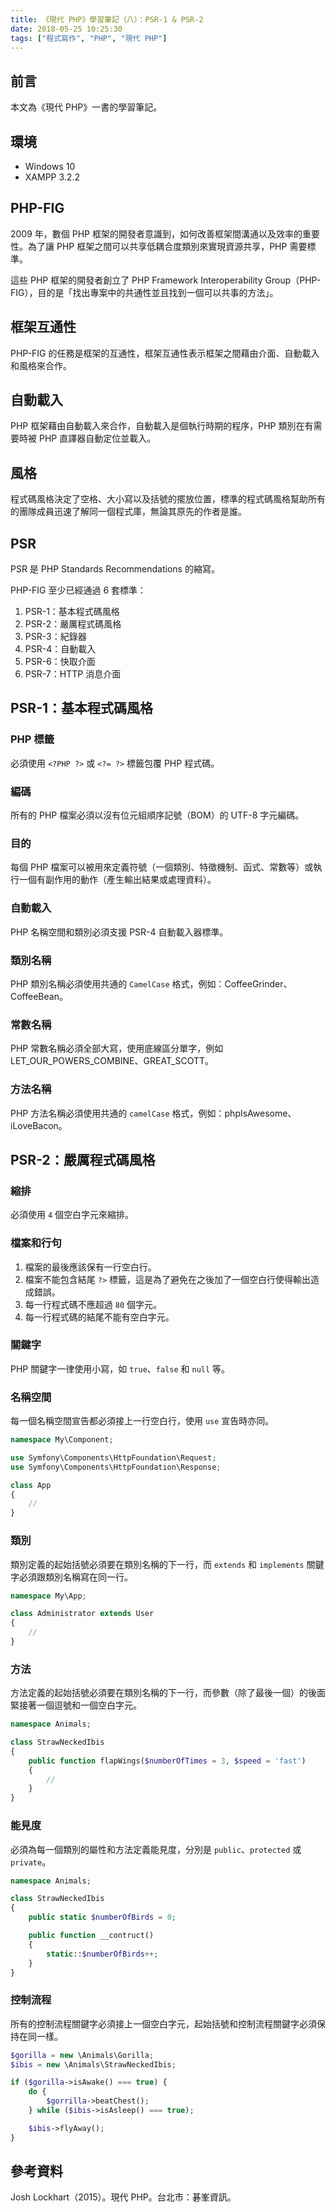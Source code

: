 ```yaml
---
title: 《現代 PHP》學習筆記（八）：PSR-1 & PSR-2
date: 2018-05-25 10:25:30
tags: ["程式寫作", "PHP", "現代 PHP"]
---
```


## 前言
本文為《現代 PHP》一書的學習筆記。

## 環境
- Windows 10
- XAMPP 3.2.2

## PHP-FIG
2009 年，數個 PHP 框架的開發者意識到，如何改善框架間溝通以及效率的重要性。為了讓 PHP 框架之間可以共享低耦合度類別來實現資源共享，PHP 需要標準。

這些 PHP 框架的開發者創立了 PHP Framework Interoperability Group（PHP-FIG），目的是「找出專案中的共通性並且找到一個可以共事的方法」。

## 框架互通性
PHP-FIG 的任務是框架的互通性，框架互通性表示框架之間藉由介面、自動載入和風格來合作。

## 自動載入
PHP 框架藉由自動載入來合作，自動載入是個執行時期的程序，PHP 類別在有需要時被 PHP 直譯器自動定位並載入。

## 風格
程式碼風格決定了空格、大小寫以及括號的擺放位置，標準的程式碼風格幫助所有的團隊成員迅速了解同一個程式庫，無論其原先的作者是誰。

## PSR
PSR 是 PHP Standards Recommendations 的縮寫。

PHP-FIG 至少已經通過 6 套標準：
1. PSR-1：基本程式碼風格
2. PSR-2：嚴厲程式碼風格
3. PSR-3：紀錄器
4. PSR-4：自動載入
5. PSR-6：快取介面
6. PSR-7：HTTP 消息介面

## PSR-1：基本程式碼風格
### PHP 標籤
必須使用 `<?PHP ?>` 或 `<?= ?>` 標籤包覆 PHP 程式碼。

### 編碼
所有的 PHP 檔案必須以沒有位元組順序記號（BOM）的 UTF-8 字元編碼。

### 目的
每個 PHP 檔案可以被用來定義符號（一個類別、特徵機制、函式、常數等）或執行一個有副作用的動作（產生輸出結果或處理資料）。

### 自動載入
PHP 名稱空間和類別必須支援 PSR-4 自動載入器標準。

### 類別名稱
PHP 類別名稱必須使用共通的 `CamelCase` 格式，例如：CoffeeGrinder、CoffeeBean。

### 常數名稱
PHP 常數名稱必須全部大寫，使用底線區分單字，例如 LET_OUR_POWERS_COMBINE、GREAT_SCOTT。

### 方法名稱
PHP 方法名稱必須使用共通的 `camelCase` 格式，例如：phpIsAwesome、iLoveBacon。

## PSR-2：嚴厲程式碼風格
### 縮排
必須使用 `4` 個空白字元來縮排。

### 檔案和行句
1. 檔案的最後應該保有一行空白行。
2. 檔案不能包含結尾 `?>` 標籤，這是為了避免在之後加了一個空白行使得輸出造成錯誤。
3. 每一行程式碼不應超過 `80` 個字元。
4. 每一行程式碼的結尾不能有空白字元。

### 關鍵字
PHP 關鍵字一律使用小寫，如 `true`、`false` 和 `null` 等。

### 名稱空間
每一個名稱空間宣告都必須接上一行空白行，使用 `use` 宣告時亦同。
```PHP
namespace My\Component;

use Symfony\Components\HttpFoundation\Request;
use Symfony\Components\HttpFoundation\Response;

class App
{
    //
}
```

### 類別
類別定義的起始括號必須要在類別名稱的下一行，而 `extends` 和 `implements` 關鍵字必須跟類別名稱寫在同一行。
```PHP
namespace My\App;

class Administrator extends User
{
    //
}
```

### 方法
方法定義的起始括號必須要在類別名稱的下一行，而參數（除了最後一個）的後面緊接著一個逗號和一個空白字元。
```PHP
namespace Animals;

class StrawNeckedIbis
{
    public function flapWings($numberOfTimes = 3, $speed = 'fast')
    {
        //
    }
}
```

### 能見度
必須為每一個類別的屬性和方法定義能見度，分別是 `public`、`protected` 或 `private`。
```PHP
namespace Animals;

class StrawNeckedIbis
{
    public static $numberOfBirds = 0;

    public function __contruct()
    {
        static::$numberOfBirds++;
    }
}
```

### 控制流程
所有的控制流程關鍵字必須接上一個空白字元，起始括號和控制流程關鍵字必須保持在同一樣。
```PHP
$gorilla = new \Animals\Gorilla;
$ibis = new \Animals\StrawNeckedIbis;

if ($gorilla->isAwake() === true) {
    do {
        $gorrilla->beatChest();
    } while ($ibis->isAsleep() === true);

    $ibis->flyAway();
}
```

## 參考資料
Josh Lockhart（2015）。現代 PHP。台北市：碁峯資訊。